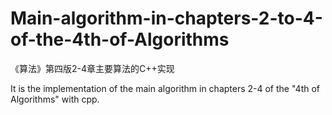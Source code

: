 # Main-algorithm-in-chapters-2-to-4-of-the-4th-of-Algorithms
《算法》第四版2-4章主要算法的C++实现   

It is the implementation of the main algorithm in chapters 2-4 of the "4th of Algorithms" with cpp.
